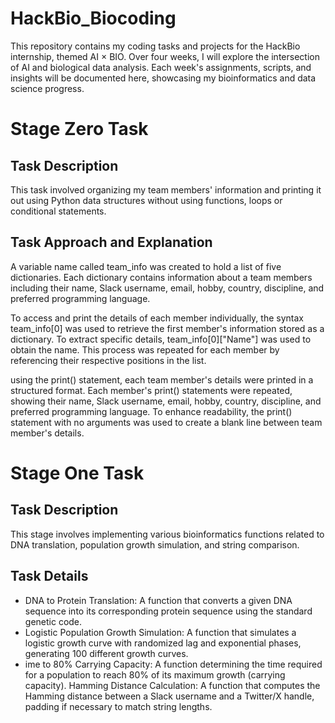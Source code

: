# HackBio_Biocoding
This repository contains my coding tasks and projects for the HackBio internship, themed AI × BIO. Over four weeks, I will explore the intersection of AI and biological data analysis. Each week's assignments, scripts, and insights will be documented here, showcasing my bioinformatics and data science progress.
# Stage Zero Task
## Task Description 
This task involved organizing my team members' information and printing it out using Python data structures without using functions, loops or conditional statements.
## Task Approach and Explanation 
A variable name called team_info was created to hold a list of five dictionaries. Each dictionary contains information about a team members including their name, Slack username, email, hobby, country, discipline, and preferred programming language.

To access and print the details of each member individually, the syntax team_info[0] was used to retrieve the first member's information stored as a dictionary. To extract specific details, team_info[0]["Name"] was used to obtain the name. This process was repeated for each member by referencing their respective positions in the list.

using the print() statement, each team member's details were printed in a structured format. Each member's print() statements were repeated, showing their name, Slack username, email, hobby, country, discipline, and preferred programming language. To enhance readability, the print() statement with no arguments was used to create a blank line between team member's details.
# Stage One Task
## Task Description 
This stage involves implementing various bioinformatics functions related to DNA translation, population growth simulation, and string comparison.
## Task Details
* DNA to Protein Translation: A function that converts a given DNA sequence into its corresponding protein sequence using the standard genetic code.
*  Logistic Population Growth Simulation: A function that simulates a logistic growth curve with randomized lag and exponential phases, generating 100 different growth curves.
*   ime to 80% Carrying Capacity: A function determining the time required for a population to reach 80% of its maximum growth (carrying capacity).
Hamming Distance Calculation: A function that computes the Hamming distance between a Slack username and a Twitter/X handle, padding if necessary to match string lengths.


